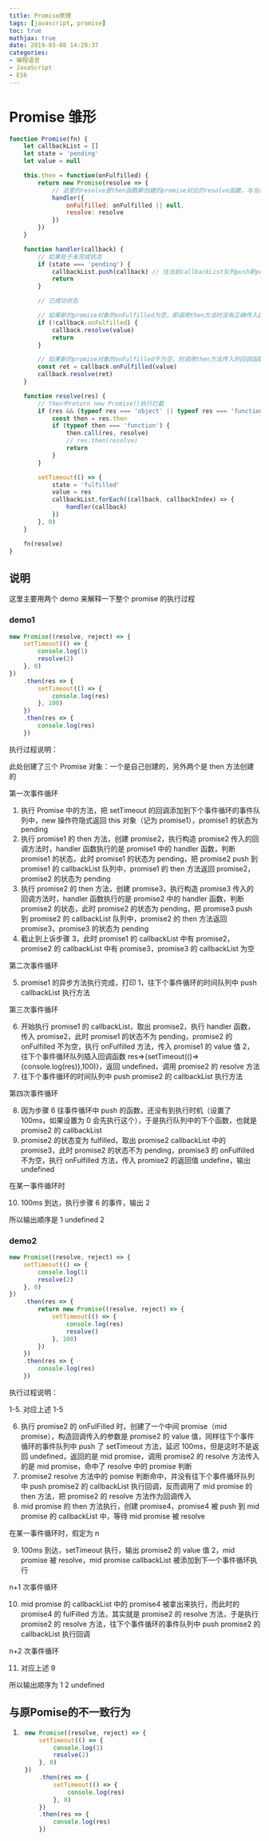 ```yaml
---
title: Promise原理
tags: [javascript, promise]
toc: true
mathjax: true
date: 2019-03-08 14:29:37
categories:
- 编程语言
- JavaScript
- ES6
---
```


# Promise 雏形

```javascript
function Promise(fn) {
    let callbackList = []
    let state = 'pending'
    let value = null

    this.then = function(onFulfilled) {
        return new Promise(resolve => {
            // 这里的resolve是then函数新创建的promise对应的resolve函数，与当前promise中的resolve函数不是一个，运用了闭包原理
            handler({
                onFulfilled: onFulfilled || null,
                resolve: resolve
            })
        })
    }

    function handler(callback) {
        // 如果处于未完成状态
        if (state === 'pending') {
            callbackList.push(callback) // 往当前callbackList队列push新promise对象
            return
        }

        // 已成功状态

        // 如果新的promise对象的onFulfilled为空，即调用then方法时没有正确传入函数，则直接调用promise的resolve函数，并传入then调用链中上一个promise resolve的值
        if (!callback.onFulfilled) {
            callback.resolve(value)
            return
        }

        // 如果新的promise对象的onFulfilled不为空，则调用then方法传入的回调函数，取得函数的返回值，调用promise的resolve函数，传入回调函数的返回值到调用链的下一个then方法中
        const ret = callback.onFulfilled(value)
        callback.resolve(ret)
    }

    function resolve(res) {
        // then中return new Promise()执行拦截
        if (res && (typeof res === 'object' || typeof res === 'function')) {
            const then = res.then
            if (typeof then === 'function') {
                then.call(res, resolve)
                // res.then(resolve)
                return
            }
        }

        setTimeout(() => {
            state = 'fulfilled'
            value = res
            callbackList.forEach((callback, callbackIndex) => {
                handler(callback)
            })
        }, 0)
    }

    fn(resolve)
}
```

## 说明

这里主要用两个 demo 来解释一下整个 promise 的执行过程

### demo1

```javascript
new Promise((resolve, reject) => {
    setTimeout(() => {
        console.log(1)
        resolve(2)
    }, 0)
})
    .then(res => {
        setTimeout(() => {
            console.log(res)
        }, 100)
    })
    .then(res => {
        console.log(res)
    })
```

执行过程说明：

此处创建了三个 Promise 对象：一个是自己创建的，另外两个是 then 方法创建的

第一次事件循环

1. 执行 Promise 中的方法，把 setTimeout 的回调添加到下个事件循环的事件队列中，new 操作符隐式返回 this 对象（记为 promise1），promise1 的状态为 pending
2. 执行 promise1 的 then 方法，创建 promise2，执行构造 promise2 传入的回调方法时，handler 函数执行的是 promise1 中的 handler 函数，判断 promise1 的状态，此时 promise1 的状态为 pending，把 promise2 push 到 promise1 的 callbackList 队列中，promise1 的 then 方法返回 promise2，promise2 的状态为 pending
3. 执行 promise2 的 then 方法，创建 promise3，执行构造 promise3 传入的回调方法时，handler 函数执行的是 promise2 中的 handler 函数，判断 promise2 的状态，此时 promise2 的状态为 pending，把 promise3 push 到 promise2 的 callbackList 队列中，promise2 的 then 方法返回 promise3，promise3 的状态为 pending
4. 截止到上诉步骤 3，此时 promise1 的 callbackList 中有 promise2，promise2 的 callbackList 中有 promise3，promise3 的 callbackList 为空

第二次事件循环

5. promise1 的异步方法执行完成，打印 1，往下个事件循环的时间队列中 push callbackList 执行方法

第三次事件循环

6. 开始执行 promise1 的 callbackList，取出 promise2，执行 handler 函数，传入 promise2，此时 promise1 的状态不为 pending，promise2 的 onFulfilled 不为空，执行 onFulfilled 方法，传入 promise1 的 value 值 2，往下个事件循环队列插入回调函数 res=>{setTimeout(()=>{console.log(res)},100)}，返回 undefined，调用 promise2 的 resolve 方法
7. 往下个事件循环的时间队列中 push promise2 的 callbackList 执行方法

第四次事件循环

8. 因为步骤 6 往事件循环中 push 的函数，还没有到执行时机（设置了 100ms，如果设置为 0 会先执行这个），于是执行队列中的下个函数，也就是 promise2 的 callbackList
9. promise2 的状态变为 fulfilled，取出 promise2 callbackList 中的 promise3，此时 promise2 的状态不为 pending，promise3 的 onFulfilled 不为空，执行 onFulfilled 方法，传入 promise2 的返回值 undefine，输出 undefined

在某一事件循环时

10. 100ms 到达，执行步骤 6 的事件，输出 2

所以输出顺序是 1 undefined 2

### demo2

```javascript
new Promise((resolve, reject) => {
    setTimeout(() => {
        console.log(1)
        resolve(2)
    }, 0)
})
    .then(res => {
        return new Promise((resolve, reject) => {
            setTimeout(() => {
                console.log(res)
                resolve()
            }, 100)
        })
    })
    .then(res => {
        console.log(res)
    })
```

执行过程说明：

1-5. 对应上述 1-5

6. 执行 promise2 的 onFulFilled 时，创建了一个中间 promise（mid promise），构造回调传入的参数是 promise2 的 value 值，同样往下个事件循环的事件队列中 push 了 setTimeout 方法，延迟 100ms，但是这时不是返回 undefined，返回的是 mid promise，调用 promise2 的 resolve 方法传入的是 mid promise，命中了 resolve 中的 promise 判断
7. promise2 resolve 方法中的 pomise 判断命中，并没有往下个事件循环队列中 push promise2 的 callbackList 执行回调，反而调用了 mid promise 的 then 方法，把 promise2 的 resolve 方法作为回调传入
8. mid promise 的 then 方法执行，创建 promise4，promise4 被 push 到 mid promise 的 callbackList 中，等待 mid promise 被 resolve

在某一事件循环时，假定为 n

9. 100ms 到达，setTimeout 执行，输出 promise2 的 value 值 2，mid promise 被 resolve，mid promise callbackList 被添加到下一个事件循环执行

n+1 次事件循环

10. mid promise 的 callbackList 中的 promise4 被拿出来执行，而此时的 promise4 的 fulFilled 方法，其实就是 promise2 的 resolve 方法，于是执行 promise2 的 resolve 方法，往下个事件循环的事件队列中 push promise2 的 callbackList 执行回调

n+2 次事件循环

11. 对应上述 9

所以输出顺序为 1 2 undefined

## 与原Pomise的不一致行为

1. ```javascript
    new Promise((resolve, reject) => {
        setTimeout(() => {
            console.log(1)
            resolve(2)
        }, 0)
    })
        .then(res => {
            setTimeout(() => {
                console.log(res)
            }, 0)
        })
        .then(res => {
            console.log(res)
        })
    ```
